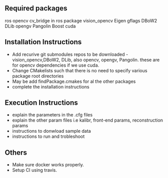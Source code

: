 Required packages 
------------------
ros
opencv
cv_bridge in ros package vision_opencv
Eigen
gflags
DBoW2
DLib
opengv
Pangolin
Boost
cuda

Installation Instructions
-------------------------
* Add recurive git submodules repos to be downloaded - vision_opencv,DBoW2, DLib, also opencv, opengv, Pangolin. these are for opencv dependencies if we use cuda.
* Change CMakelists such that there is no need to specify various package root directories
* May be add findPackage.cmakes for al the other packages
* complete the installation instructions

Execution Instructions
-------------------------
* explain the parameters in the .cfg files 
* explain the other param files i.e kalibr, front-end params, reconstruction params
* instructions to donwload sample data
* instructions to run and trobleshoot

Others
------
* Make sure docker works properly.
* Setup CI using travis.

